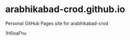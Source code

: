 # arabhikabad-crod.github.io
Personal GitHub Pages site for arabhikabad-crod





























































1H0oaFhu
